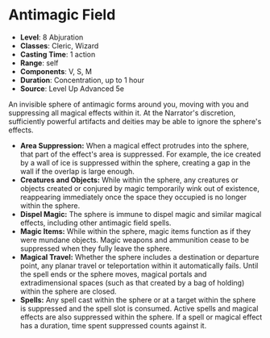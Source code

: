 # Antimagic Field

- **Level**: 8 Abjuration
- **Classes**: Cleric, Wizard
- **Casting Time**: 1 action
- **Range**: self
- **Components**: V, S, M
- **Duration**: Concentration, up to 1 hour
- **Source**: Level Up Advanced 5e

An invisible sphere of antimagic forms around you, moving with you and suppressing all magical effects within it. At the Narrator's discretion, sufficiently powerful artifacts and deities may be able to ignore the sphere's effects.

* **Area Suppression:** When a magical effect protrudes into the sphere, that part of the effect's area is suppressed. For example, the ice created by a wall of ice is suppressed within the sphere, creating a gap in the wall if the overlap is large enough.
* **Creatures and Objects:** While within the sphere, any creatures or objects created or conjured by magic temporarily wink out of existence, reappearing immediately once the space they occupied is no longer within the sphere.
* **Dispel Magic:** The sphere is immune to dispel magic and similar magical effects, including other antimagic field spells.
* **Magic Items:** While within the sphere, magic items function as if they were mundane objects. Magic weapons and ammunition cease to be suppressed when they fully leave the sphere.
* **Magical Travel:** Whether the sphere includes a destination or departure point, any planar travel or teleportation within it automatically fails. Until the spell ends or the sphere moves, magical portals and extradimensional spaces (such as that created by a bag of holding) within the sphere are closed.
* **Spells:** Any spell cast within the sphere or at a target within the sphere is suppressed and the spell slot is consumed. Active spells and magical effects are also suppressed within the sphere. If a spell or magical effect has a duration, time spent suppressed counts against it.

